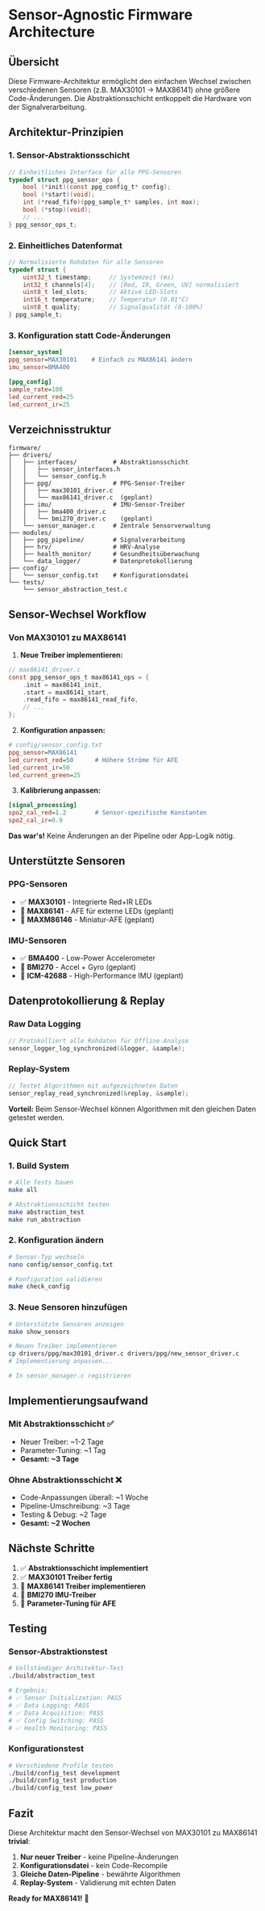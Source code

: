 # Sensor-Agnostic Firmware Architecture

## Übersicht

Diese Firmware-Architektur ermöglicht den einfachen Wechsel zwischen verschiedenen Sensoren (z.B. MAX30101 → MAX86141) ohne größere Code-Änderungen. Die Abstraktionsschicht entkoppelt die Hardware von der Signalverarbeitung.

## Architektur-Prinzipien

### 1. Sensor-Abstraktionsschicht
```c
// Einheitliches Interface für alle PPG-Sensoren
typedef struct ppg_sensor_ops {
    bool (*init)(const ppg_config_t* config);
    bool (*start)(void);
    int (*read_fifo)(ppg_sample_t* samples, int max);
    bool (*stop)(void);
    // ...
} ppg_sensor_ops_t;
```

### 2. Einheitliches Datenformat
```c
// Normalisierte Rohdaten für alle Sensoren
typedef struct {
    uint32_t timestamp;     // Systemzeit (ms)
    int32_t channels[4];    // [Red, IR, Green, UV] normalisiert
    uint8_t led_slots;      // Aktive LED-Slots
    int16_t temperature;    // Temperatur (0.01°C)
    uint8_t quality;        // Signalqualität (0-100%)
} ppg_sample_t;
```

### 3. Konfiguration statt Code-Änderungen
```ini
[sensor_system]
ppg_sensor=MAX30101    # Einfach zu MAX86141 ändern
imu_sensor=BMA400

[ppg_config]
sample_rate=100
led_current_red=25
led_current_ir=25
```

## Verzeichnisstruktur

```
firmware/
├── drivers/
│   ├── interfaces/          # Abstraktionsschicht
│   │   ├── sensor_interfaces.h
│   │   └── sensor_config.h
│   ├── ppg/                 # PPG-Sensor-Treiber
│   │   ├── max30101_driver.c
│   │   └── max86141_driver.c  (geplant)
│   ├── imu/                 # IMU-Sensor-Treiber
│   │   ├── bma400_driver.c
│   │   └── bmi270_driver.c    (geplant)
│   └── sensor_manager.c     # Zentrale Sensorverwaltung
├── modules/
│   ├── ppg_pipeline/        # Signalverarbeitung
│   ├── hrv/                 # HRV-Analyse
│   ├── health_monitor/      # Gesundheitsüberwachung
│   └── data_logger/         # Datenprotokollierung
├── config/
│   └── sensor_config.txt    # Konfigurationsdatei
└── tests/
    └── sensor_abstraction_test.c
```

## Sensor-Wechsel Workflow

### Von MAX30101 zu MAX86141

1. **Neue Treiber implementieren:**
```c
// max86141_driver.c
const ppg_sensor_ops_t max86141_ops = {
    .init = max86141_init,
    .start = max86141_start,
    .read_fifo = max86141_read_fifo,
    // ...
};
```

2. **Konfiguration anpassen:**
```ini
# config/sensor_config.txt
ppg_sensor=MAX86141
led_current_red=50      # Höhere Ströme für AFE
led_current_ir=50
led_current_green=25
```

3. **Kalibrierung anpassen:**
```ini
[signal_processing]
spo2_cal_red=1.2        # Sensor-spezifische Konstanten
spo2_cal_ir=0.9
```

**Das war's!** Keine Änderungen an der Pipeline oder App-Logik nötig.

## Unterstützte Sensoren

### PPG-Sensoren
- ✅ **MAX30101** - Integrierte Red+IR LEDs
- 🔄 **MAX86141** - AFE für externe LEDs (geplant)
- 🔄 **MAXM86146** - Miniatur-AFE (geplant)

### IMU-Sensoren  
- ✅ **BMA400** - Low-Power Accelerometer
- 🔄 **BMI270** - Accel + Gyro (geplant)
- 🔄 **ICM-42688** - High-Performance IMU (geplant)

## Datenprotokollierung & Replay

### Raw Data Logging
```c
// Protokolliert alle Rohdaten für Offline-Analyse
sensor_logger_log_synchronized(&logger, &sample);
```

### Replay-System
```c
// Testet Algorithmen mit aufgezeichneten Daten
sensor_replay_read_synchronized(&replay, &sample);
```

**Vorteil:** Beim Sensor-Wechsel können Algorithmen mit den gleichen Daten getestet werden.

## Quick Start

### 1. Build System
```bash
# Alle Tests bauen
make all

# Abstraktionsschicht testen
make abstraction_test
make run_abstraction
```

### 2. Konfiguration ändern
```bash
# Sensor-Typ wechseln
nano config/sensor_config.txt

# Konfiguration validieren
make check_config
```

### 3. Neue Sensoren hinzufügen
```bash
# Unterstützte Sensoren anzeigen
make show_sensors

# Neuen Treiber implementieren
cp drivers/ppg/max30101_driver.c drivers/ppg/new_sensor_driver.c
# Implementierung anpassen...

# In sensor_manager.c registrieren
```

## Implementierungsaufwand

### Mit Abstraktionsschicht ✅
- Neuer Treiber: ~1-2 Tage
- Parameter-Tuning: ~1 Tag
- **Gesamt: ~3 Tage**

### Ohne Abstraktionsschicht ❌
- Code-Anpassungen überall: ~1 Woche
- Pipeline-Umschreibung: ~3 Tage
- Testing & Debug: ~2 Tage
- **Gesamt: ~2 Wochen**

## Nächste Schritte

1. ✅ **Abstraktionsschicht implementiert**
2. ✅ **MAX30101 Treiber fertig**
3. 🔄 **MAX86141 Treiber implementieren**
4. 🔄 **BMI270 IMU-Treiber**
5. 🔄 **Parameter-Tuning für AFE**

## Testing

### Sensor-Abstraktionstest
```bash
# Vollständiger Architektur-Test
./build/abstraction_test

# Ergebnis:
# ✅ Sensor Initialization: PASS
# ✅ Data Logging: PASS  
# ✅ Data Acquisition: PASS
# ✅ Config Switching: PASS
# ✅ Health Monitoring: PASS
```

### Konfigurationstest
```bash
# Verschiedene Profile testen
./build/config_test development
./build/config_test production
./build/config_test low_power
```

## Fazit

Diese Architektur macht den Sensor-Wechsel von MAX30101 zu MAX86141 **trivial**:

1. **Nur neuer Treiber** - keine Pipeline-Änderungen
2. **Konfigurationsdatei** - kein Code-Recompile 
3. **Gleiche Daten-Pipeline** - bewährte Algorithmen
4. **Replay-System** - Validierung mit echten Daten

**Ready for MAX86141!** 🚀
